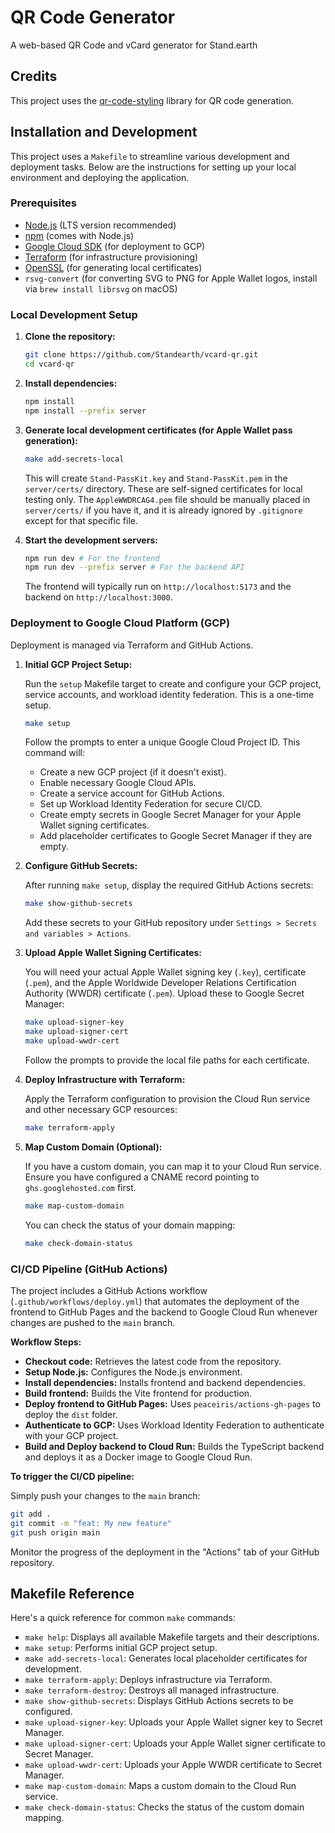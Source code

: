 # QR Code Generator

A web-based QR Code and vCard generator for Stand.earth

## Credits

This project uses the [qr-code-styling](https://github.com/kozakdenys/qr-code-styling#readme) library for QR code generation.

## Installation and Development

This project uses a `Makefile` to streamline various development and deployment tasks. Below are the instructions for setting up your local environment and deploying the application.

### Prerequisites

*   [Node.js](https://nodejs.org/en/download/) (LTS version recommended)
*   [npm](https://www.npmjs.com/get-npm) (comes with Node.js)
*   [Google Cloud SDK](https://cloud.google.com/sdk/docs/install) (for deployment to GCP)
*   [Terraform](https://www.terraform.io/downloads.html) (for infrastructure provisioning)
*   [OpenSSL](https://www.openssl.org/source/) (for generating local certificates)
*   `rsvg-convert` (for converting SVG to PNG for Apple Wallet logos, install via `brew install librsvg` on macOS)

### Local Development Setup

1.  **Clone the repository:**

    ```bash
    git clone https://github.com/Standearth/vcard-qr.git
    cd vcard-qr
    ```

2.  **Install dependencies:**

    ```bash
    npm install
    npm install --prefix server
    ```

3.  **Generate local development certificates (for Apple Wallet pass generation):**

    ```bash
    make add-secrets-local
    ```

    This will create `Stand-PassKit.key` and `Stand-PassKit.pem` in the `server/certs/` directory. These are self-signed certificates for local testing only. The `AppleWWDRCAG4.pem` file should be manually placed in `server/certs/` if you have it, and it is already ignored by `.gitignore` except for that specific file.

4.  **Start the development servers:**

    ```bash
    npm run dev # For the frontend
    npm run dev --prefix server # For the backend API
    ```

    The frontend will typically run on `http://localhost:5173` and the backend on `http://localhost:3000`.

### Deployment to Google Cloud Platform (GCP)

Deployment is managed via Terraform and GitHub Actions.

1.  **Initial GCP Project Setup:**

    Run the `setup` Makefile target to create and configure your GCP project, service accounts, and workload identity federation. This is a one-time setup.

    ```bash
    make setup
    ```

    Follow the prompts to enter a unique Google Cloud Project ID. This command will:

    *   Create a new GCP project (if it doesn't exist).
    *   Enable necessary Google Cloud APIs.
    *   Create a service account for GitHub Actions.
    *   Set up Workload Identity Federation for secure CI/CD.
    *   Create empty secrets in Google Secret Manager for your Apple Wallet signing certificates.
    *   Add placeholder certificates to Google Secret Manager if they are empty.

2.  **Configure GitHub Secrets:**

    After running `make setup`, display the required GitHub Actions secrets:

    ```bash
    make show-github-secrets
    ```

    Add these secrets to your GitHub repository under `Settings > Secrets and variables > Actions`.

3.  **Upload Apple Wallet Signing Certificates:**

    You will need your actual Apple Wallet signing key (`.key`), certificate (`.pem`), and the Apple Worldwide Developer Relations Certification Authority (WWDR) certificate (`.pem`). Upload these to Google Secret Manager:

    ```bash
    make upload-signer-key
    make upload-signer-cert
    make upload-wwdr-cert
    ```

    Follow the prompts to provide the local file paths for each certificate.

4.  **Deploy Infrastructure with Terraform:**

    Apply the Terraform configuration to provision the Cloud Run service and other necessary GCP resources:

    ```bash
    make terraform-apply
    ```

5.  **Map Custom Domain (Optional):**

    If you have a custom domain, you can map it to your Cloud Run service. Ensure you have configured a CNAME record pointing to `ghs.googlehosted.com` first.

    ```bash
    make map-custom-domain
    ```

    You can check the status of your domain mapping:

    ```bash
    make check-domain-status
    ```

### CI/CD Pipeline (GitHub Actions)

The project includes a GitHub Actions workflow (`.github/workflows/deploy.yml`) that automates the deployment of the frontend to GitHub Pages and the backend to Google Cloud Run whenever changes are pushed to the `main` branch.

**Workflow Steps:**

*   **Checkout code:** Retrieves the latest code from the repository.
*   **Setup Node.js:** Configures the Node.js environment.
*   **Install dependencies:** Installs frontend and backend dependencies.
*   **Build frontend:** Builds the Vite frontend for production.
*   **Deploy frontend to GitHub Pages:** Uses `peaceiris/actions-gh-pages` to deploy the `dist` folder.
*   **Authenticate to GCP:** Uses Workload Identity Federation to authenticate with your GCP project.
*   **Build and Deploy backend to Cloud Run:** Builds the TypeScript backend and deploys it as a Docker image to Google Cloud Run.

**To trigger the CI/CD pipeline:**

Simply push your changes to the `main` branch:

```bash
git add .
git commit -m "feat: My new feature"
git push origin main
```

Monitor the progress of the deployment in the "Actions" tab of your GitHub repository.

## Makefile Reference

Here's a quick reference for common `make` commands:

*   `make help`: Displays all available Makefile targets and their descriptions.
*   `make setup`: Performs initial GCP project setup.
*   `make add-secrets-local`: Generates local placeholder certificates for development.
*   `make terraform-apply`: Deploys infrastructure via Terraform.
*   `make terraform-destroy`: Destroys all managed infrastructure.
*   `make show-github-secrets`: Displays GitHub Actions secrets to be configured.
*   `make upload-signer-key`: Uploads your Apple Wallet signer key to Secret Manager.
*   `make upload-signer-cert`: Uploads your Apple Wallet signer certificate to Secret Manager.
*   `make upload-wwdr-cert`: Uploads your Apple WWDR certificate to Secret Manager.
*   `make map-custom-domain`: Maps a custom domain to the Cloud Run service.
*   `make check-domain-status`: Checks the status of the custom domain mapping.
